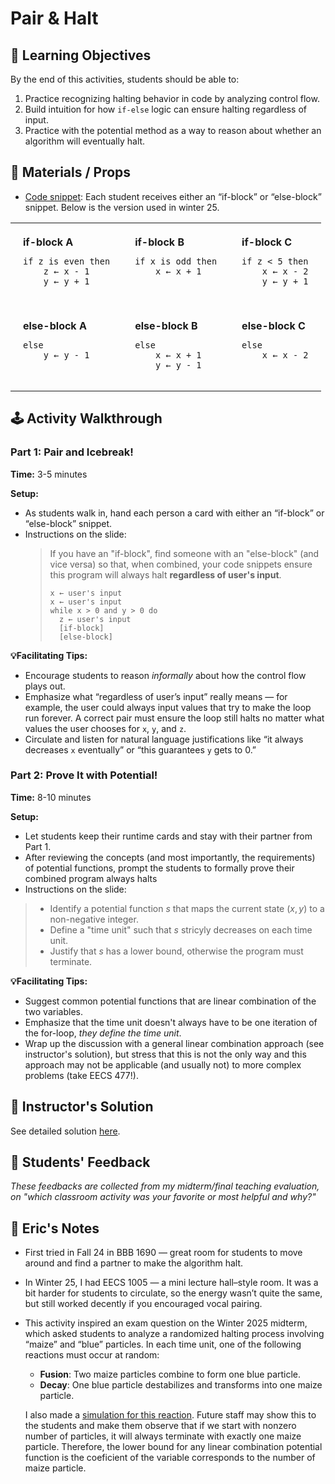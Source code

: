 # Pair & Halt

## 🎯 Learning Objectives
By the end of this activities, students should be able to:

1. Practice recognizing halting behavior in code by analyzing control flow.
2. Build intuition for how `if-else` logic can ensure halting regardless of input.
3. Practice with the potential method as a way to reason about whether an algorithm will eventually halt.

## 🧰 Materials / Props
- [Code snippet](./code-snippets.pdf): Each student receives either an “if-block” or “else-block” snippet. Below is the version used in winter 25. 

<table>
  <tr valign="top">
    <td style="padding: 20px;"><strong>if-block A</strong><br>
      <pre><code>if z is even then
    z ← x - 1
    y ← y + 1</code></pre>
    </td>
    <td style="padding: 20px;"><strong>if-block B</strong><br>
      <pre><code>if x is odd then
    x ← x + 1</code></pre>
    </td>
    <td style="padding: 20px;"><strong>if-block C</strong><br>
      <pre><code>if z < 5 then
    x ← x - 2
    y ← y + 1</code></pre>
    </td>
  </tr>
  <tr valign="top">
    <td style="padding: 20px;"><strong>else-block A</strong><br>
      <pre><code>else
    y ← y - 1</code></pre>
    </td>
    <td style="padding: 20px;"><strong>else-block B</strong><br>
      <pre><code>else
    x ← x + 1
    y ← y - 1</code></pre>
    </td>
    <td style="padding: 20px;"><strong>else-block C</strong><br>
      <pre><code>else
    x ← x - 2</code></pre>
    </td>
  </tr>
</table>

## 🕹️ Activity Walkthrough
### Part 1: Pair and Icebreak!

**Time:** 3-5 minutes

**Setup:**
- As students walk in, hand each person a card with either an “if-block” or “else-block” snippet.
- Instructions on the slide:
    > If you have an "if-block", find someone with an "else-block" (and vice versa) so that, when combined, your code snippets ensure this program will always halt **regardless of user's input**.
    > ```plaintext  
    > x ← user's input
    > x ← user's input
    > while x > 0 and y > 0 do
    >   z ← user's input
    >   [if-block]
    >   [else-block]
    > ```

**💡Facilitating Tips:**
- Encourage students to reason _informally_ about how the control flow plays out.
- Emphasize what “regardless of user’s input” really means — for example, the user could always input values that try to make the loop run forever. A correct pair must ensure the loop still halts no matter what values the user chooses for `x`, `y`, and `z`. 
- Circulate and listen for natural language justifications like “it always decreases `x` eventually” or “this guarantees `y` gets to 0.”

### Part 2: Prove It with Potential!

**Time:** 8-10 minutes

**Setup:**
- Let students keep their runtime cards and stay with their partner from Part 1.
- After reviewing the concepts (and most importantly, the requirements) of potential functions, prompt the students to formally prove their combined program always halts
- Instructions on the slide:
> - Identify a potential function $s$ that maps the current state $(x,y)$ to a non-negative integer.
> - Define a "time unit" such that $s$ stricyly decreases on each time unit.
> - Justify that $s$ has a lower bound, otherwise the program must terminate. 

**💡Facilitating Tips:**
- Suggest common potential functions that are linear combination of the two variables. 
- Emphasize that the time unit doesn't always have to be one iteration of the for-loop, _they define the time unit_. 
- Wrap up the discussion with a general linear combination approach (see instructor's solution), but stress that this is not the only way and this approach may not be applicable (and usually not) to more complex problems (take EECS 477!).


## 📘 Instructor's Solution

See detailed solution [here](./pair-n-halt-sol.pdf).

## 💬 Students' Feedback
  _These feedbacks are collected from my midterm/final teaching evaluation, on "which classroom activity was your favorite or most helpful and why?"_

## 📝 Eric's Notes
- First tried in Fall 24 in BBB 1690 — great room for students to move around and find a partner to make the algorithm halt.

- In Winter 25, I had EECS 1005 — a mini lecture hall–style room. It was a bit harder for students to circulate, so the energy wasn’t quite the same, but still worked decently if you encouraged vocal pairing.

- This activity inspired an exam question on the Winter 2025 midterm, which asked students to analyze a randomized halting process involving “maize” and “blue” particles. In each time unit, one of the following reactions must occur at random:
    - **Fusion**: Two maize particles combine to form one blue particle.
    - **Decay**: One blue particle destabilizes and transforms into one maize particle.

    I also made a [simulation for this reaction](https://erickhiu.github.io/chaoticpotential/). Future staff may show this to the students and make them observe that if we start with nonzero number of particles, it will always terminate with exactly one maize particle. Therefore, the lower bound for any linear combination potential function is the coeficient of the variable corresponds to the number of maize particle. 